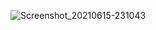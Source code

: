 ![Screenshot_20210615-231043](https://user-images.githubusercontent.com/61494697/122579019-e829d380-d06d-11eb-9a44-3876fd1204ea.jpg)


